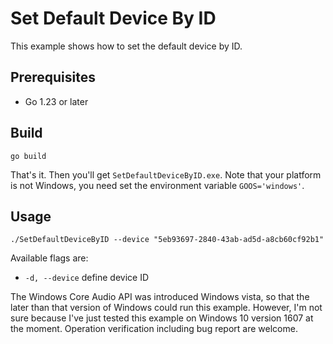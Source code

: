 # Set Default Device By ID

This example shows how to set the default device by ID.

## Prerequisites

- Go 1.23 or later

## Build

```console
go build
```

That's it. Then you'll get `SetDefaultDeviceByID.exe`. Note that your platform is not Windows, you need set the environment variable `GOOS='windows'`.

## Usage

```console
./SetDefaultDeviceByID --device "5eb93697-2840-43ab-ad5d-a8cb60cf92b1"
```

Available flags are:

- `-d, --device` define device ID

The Windows Core Audio API was introduced Windows vista, so that the later than that version of Windows could run this example. However, I'm not sure because I've just tested this example on Windows 10 version 1607 at the moment. Operation verification including bug report are welcome.
